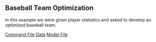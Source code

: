 
## Baseball Team Optimization

In this example we were given player statistics and asked to develop an optimized baseball team.

[Command File](https://github.com/pawelmb57/operations_research_work/blob/master/baseball_team_opt/baseballcmd)
[Data](https://github.com/pawelmb57/operations_research_work/blob/master/baseball_team_opt/baseballdat)
[Model File](https://github.com/pawelmb57/operations_research_work/blob/master/baseball_team_opt/baseballmod)
